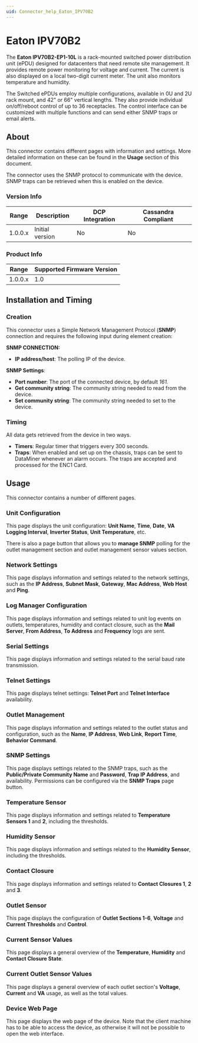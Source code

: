 ```yaml
---
uid: Connector_help_Eaton_IPV70B2
---
```


# Eaton IPV70B2

The **Eaton IPV70B2-EP1-10L** is a rack-mounted switched power distribution unit (ePDU) designed for datacenters that need remote site management. It provides remote power monitoring for voltage and current. The current is also displayed on a local two-digit current meter. The unit also monitors temperature and humidity.

The Switched ePDUs employ multiple configurations, available in 0U and 2U rack mount, and 42" or 66" vertical lengths. They also provide individual on/off/reboot control of up to 36 receptacles. The control interface can be customized with multiple functions and can send either SNMP traps or email alerts.

## About

This connector contains different pages with information and settings. More detailed information on these can be found in the **Usage** section of this document.

The connector uses the SNMP protocol to communicate with the device. SNMP traps can be retrieved when this is enabled on the device.

### Version Info

| Range   | Description     | DCP Integration | Cassandra Compliant |
|---------|-----------------|-----------------|---------------------|
| 1.0.0.x | Initial version | No              | No                  |

### Product Info

| Range   | Supported Firmware Version |
|---------|----------------------------|
| 1.0.0.x | 1.0                        |

## Installation and Timing

### Creation

This connector uses a Simple Network Management Protocol (**SNMP**) connection and requires the following input during element creation:

**SNMP CONNECTION:**

- **IP address/host**: The polling IP of the device.

**SNMP Settings**:

- **Port number**: The port of the connected device, by default *161.*
- **Get community string**: The community string needed to read from the device.
- **Set community string**: The community string needed to set to the device.

### Timing

All data gets retrieved from the device in two ways.

- **Timers**: Regular timer that triggers every 300 seconds.
- **Traps**: When enabled and set up on the chassis, traps can be sent to DataMiner whenever an alarm occurs. The traps are accepted and processed for the ENC1 Card.

## Usage

This connector contains a number of different pages.

### Unit Configuration

This page displays the unit configuration: **Unit Name**, **Time**, **Date**, **VA Logging Interval**, **Inverter Status**, **Unit Temperature**, etc.

There is also a page button that allows you to **manage SNMP** polling for the outlet management section and outlet management sensor values section.

### Network Settings

This page displays information and settings related to the network settings, such as the **IP Address**, **Subnet Mask**, **Gateway**, **Mac Address**, **Web Host** and **Ping**.

### Log Manager Configuration

This page displays information and settings related to unit log events on outlets, temperatures, humidity and contact closure, such as the **Mail Server**, **From Address**, **To Address** and **Frequency** logs are sent.

### Serial Settings

This page displays information and settings related to the serial baud rate transmission.

### Telnet Settings

This page displays telnet settings: **Telnet Port** and **Telnet Interface** availability.

### Outlet Management

This page displays information and settings related to the outlet status and configuration, such as the **Name**, **IP Address**, **Web Link**, **Report Time**, **Behavior Command**.

### SNMP Settings

This page displays settings related to the SNMP traps, such as the **Public/Private Community Name** and **Password**, **Trap IP Address**, and availability. Permissions can be configured via the **SNMP Traps** page button.

### Temperature Sensor

This page displays information and settings related to **Temperature Sensors 1** and **2**, including the thresholds.

### Humidity Sensor

This page displays information and settings related to the **Humidity Sensor**, including the thresholds.

### Contact Closure

This page displays information and settings related to **Contact Closures 1**, **2** and **3**.

### Outlet Sensor

This page displays the configuration of **Outlet Sections 1-6**, **Voltage** and **Current** **Thresholds** and **Control**.

### Current Sensor Values

This page displays a general overview of the **Temperature**, **Humidity** and **Contact Closure State**.

### Current Outlet Sensor Values

This page displays a general overview of each outlet section's **Voltage**, **Current** and **VA** usage, as well as the total values.

### Device Web Page

This page displays the web page of the device. Note that the client machine has to be able to access the device, as otherwise it will not be possible to open the web interface.
